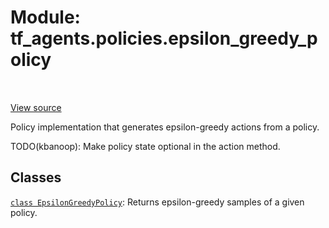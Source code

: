 <div itemscope itemtype="http://developers.google.com/ReferenceObject">
<meta itemprop="name" content="tf_agents.policies.epsilon_greedy_policy" />
<meta itemprop="path" content="Stable" />
</div>

# Module: tf_agents.policies.epsilon_greedy_policy

<table class="tfo-notebook-buttons tfo-api" align="left">
</table>

<a target="_blank" href="https://github.com/tensorflow/agents/tree/master/tf_agents/policies/epsilon_greedy_policy.py">View
source</a>

Policy implementation that generates epsilon-greedy actions from a policy.

<!-- Placeholder for "Used in" -->

TODO(kbanoop): Make policy state optional in the action method.

## Classes

[`class EpsilonGreedyPolicy`](../../tf_agents/policies/epsilon_greedy_policy/EpsilonGreedyPolicy.md): Returns epsilon-greedy samples of a given policy.

